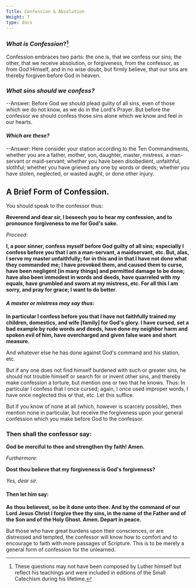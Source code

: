 ```yaml
---
Title: Confession & Absolution
Weight: 7
type: docs
---
```


### _What is Confession_?[^1]

Confession embraces two parts: the one is, that we confess our sins; the other, that we receive absolution, or forgiveness, from the confessor, as from God Himself, and in no wise doubt, but firmly believe, that our sins are thereby forgiven before God in heaven.

### _What sins should we confess?_

--Answer: Before God we should plead guilty of all sins, even of those which we do not know, as we do in the Lord's Prayer. But before the confessor we should confess those sins alone which we know and feel in our hearts.

#### _Which are these?_

--Answer: Here consider your station according to the Ten Commandments, whether you are a father, mother, son, daughter, master, mistress, a man-servant or maid-servant; whether you have been disobedient, unfaithful, slothful; whether you have grieved any one by words or deeds; whether you have stolen, neglected, or wasted aught, or done other injury.

## A Brief Form of Confession.

You should speak to the confessor thus: 

**Reverend and dear sir, I beseech you to hear my confession, and to pronounce forgiveness to me for God's sake.**

*Proceed:*

**I, a poor sinner, confess myself before God guilty of all sins; especially I confess before you that I am a man-servant, a maidservant, etc. But, alas, I serve my master unfaithfully; for in this and in that I have not done what they commanded me; I have provoked them, and caused them to curse, have been negligent [in many things] and permitted damage to be done; have also been immodest in words and deeds, have quarreled with my equals, have grumbled and sworn at my mistress, etc. For all this I am sorry, and pray for grace; I want to do better**.

#### _A master or mistress may say thus:_

**In particular I confess before you that I have not faithfully trained my children, domestics, and wife [family] for God's glory. I have cursed, set a bad example by rude words and deeds, have done my neighbor harm and spoken evil of him, have overcharged and given false ware and short measure.**

And whatever else he has done against God's command and his station, etc.

But if any one does not find himself burdened with such or greater sins, he should not trouble himself or search for or invent other sins, and thereby make confession a torture, but mention one or two that he knows. Thus: In particular I confess that I once cursed; again, I once used improper words, I have once neglected this or that, etc. Let this suffice.

But if you know of none at all (which, however is scarcely possible), then mention none in particular, but receive the forgiveness upon your general confession which you make before God to the confessor.

### Then shall the confessor say:

**God be merciful to thee and strengthen thy faith! Amen.**

*Furthermore:*

**Dost thou believe that my forgiveness is God's forgiveness?**

*Yes, dear sir.*

#### Then let him say:

**As thou believest, so be it done unto thee. And by the command of our Lord Jesus Christ I forgive thee thy sins, in the name of the Father and of the Son and of the Holy Ghost. Amen. Depart in peace.**

But those who have great burdens upon their consciences, or are distressed and tempted, the confessor will know how to comfort and to encourage to faith with more passages of Scripture. This is to be merely a general form of confession for the unlearned.

[^1]: These questions may not have been composed by Luther himself but reflect his teachings and were included in editions of the Small Catechism during his lifetime.